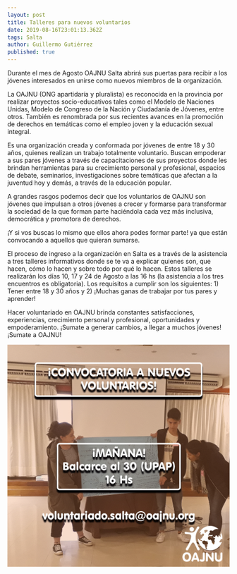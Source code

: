 ```yaml
---
layout: post
title: Talleres para nuevos voluntarios
date: 2019-08-16T23:01:13.362Z
tags: Salta
author: Guillermo Gutiérrez
published: true
---
```

Durante el mes de Agosto OAJNU Salta abrirá sus puertas para recibir a los jóvenes interesados en unirse como nuevos miembros de la organización. 

La OAJNU (ONG apartidaría y pluralista) es reconocida en la provincia por realizar proyectos socio-educativos tales como el Modelo de Naciones Unidas, Modelo de Congreso de la Nación y Ciudadanía de Jóvenes, entre otros. También es renombrada por sus recientes avances en la promoción de derechos en temáticas como el empleo joven y la educación sexual integral. 

Es una organización creada y conformada por jóvenes de entre 18 y 30 años, quienes realizan un trabajo totalmente voluntario. Buscan empoderar a sus pares jóvenes a través de capacitaciones de sus proyectos donde les brindan herramientas para su crecimiento personal y profesional, espacios de debate, seminarios, investigaciones sobre temáticas que afectan a la juventud hoy y demás, a través de la educación popular. 

A grandes rasgos podemos decir que los voluntarios de OAJNU son jóvenes que impulsan a otros jóvenes a crecer y formarse para transformar la sociedad de la que forman parte haciéndola cada vez más inclusiva, democrática y promotora de derechos.

¡Y si vos buscas lo mismo que ellos ahora podes formar parte! ya que están convocando a aquellos que quieran sumarse. 

El proceso de ingreso a la organización en Salta es a través de la asistencia a tres talleres informativos donde se te va a explicar quienes son, que hacen, cómo lo hacen y sobre todo por qué lo hacen. Estos talleres se realizarán los días 10, 17 y 24 de Agosto a las 16 hs (la asistencia a los tres encuentros es obligatoria). Los requisitos a cumplir son los siguientes: 1) Tener entre 18 y 30 años y 2) ¡Muchas ganas de trabajar por tus pares y aprender!

Hacer voluntariado en OAJNU brinda constantes satisfacciones, experiencias, crecimiento personal y profesional, oportunidades y empoderamiento. ¡Sumate a generar cambios, a llegar a muchos jóvenes! ¡Sumate a OAJNU!

![](/assets/uploads/taller-nv.png)
